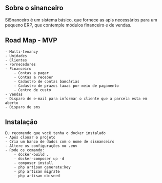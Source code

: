 ## Sobre o sinanceiro

SiSnanceiro é um sistema básico, que fornece as apis necessários para um pequeno ERP, que contemple módulos financeiro e de vendas.

## Road Map - MVP
    - Multi-tenancy
    - Unidades
    - Clientes
    - Fornecedores
    - Financeiro
        - Contas a pagar
        - Contas a receber
        - Cadastro de contas bancárias
        - Cadastro de prazos taxas por meio de pagamento
        - Centro de custo
    - Vendas
    - Disparo de e-mail para informar o cliente que a parcela esta em aberto
    - Disparo de sms

## Instalação
    Eu recomendo que você tenha o docker instalado
    - Após clonar o projeto
    - Cria um banco de dados com o nome de sisnanceiro
    - Altere os configurações no .env
    - Rode os comando: 
        - docker-build .
        - docker-composer up -d
        - composer install
        - php artisan generate:key
        - php artisan migrate
        - php artisan db:seed
